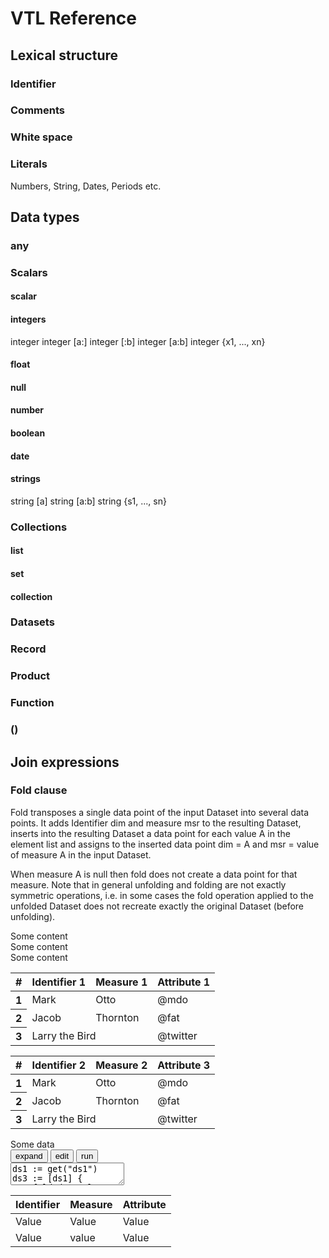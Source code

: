 # VTL Reference

## Lexical structure

### Identifier

### Comments

### White space

### Literals

Numbers, String, Dates, Periods etc.

## Data types

### any

### Scalars

#### scalar

#### integers

integer
integer [a:]
integer [:b]
integer [a:b]
integer {x1, ..., xn}

#### float

#### null

#### number

#### boolean

#### date

#### strings

string [a]
string [a:b]
string {s1, ..., sn}

### Collections

#### list

#### set

#### collection

### Datasets

### Record

### Product

### Function

### ()

## Join expressions

### Fold clause

Fold transposes a single data point of the input Dataset into several
data points. It adds Identifier dim and measure msr to the resulting
Dataset, inserts into the resulting Dataset a data point for each value
A in the element list and assigns to the inserted data point dim = A and
msr = value of measure A in the input Dataset.

When measure A is null then fold does not create a data point for that
measure. Note that in general unfolding and folding are not exactly
symmetric operations, i.e. in some cases the fold operation applied to
the unfolded Dataset does not recreate exactly the original Dataset
(before unfolding).

<div id="foldClause">
</div>

<div class="vtl-example">
    <div class="vtl-block">
        Some content
    </div>
    <div class="vtl-block">
        Some content
    </div>
    <div class="vtl-block">
        Some content
    </div>
</div>

<div class="vtl-example">
    <div class="vtl-block vtl-data">
        <uib-tabset active="activeForm">
            <uib-tab heading="ds1">
                <table class="table table-condensed">
                    <thead>
                        <tr>
                            <th>#</th>
                            <th>Identifier 1</th>
                            <th>Measure 1</th>
                            <th>Attribute 1</th>
                        </tr>
                    </thead>
                    <tbody>
                        <tr>
                            <th>1</th>
                            <td>Mark</td>
                            <td>Otto</td>
                            <td>@mdo</td>
                        </tr>
                        <tr>
                            <th>2</th>
                            <td>Jacob</td>
                            <td>Thornton</td>
                            <td>@fat</td>
                        </tr>
                            <tr>
                            <th>3</th>
                            <td colspan="2">Larry the Bird</td>
                            <td>@twitter</td>
                        </tr>
                    </tbody>
                </table>
            </uib-tab>
            <uib-tab heading="ds2">
                <table class="table table-condensed">
                    <thead>
                        <tr>
                            <th>#</th>
                            <th>Identifier 2</th>
                            <th>Measure 2</th>
                            <th>Attribute 3</th>
                        </tr>
                    </thead>
                    <tbody>
                        <tr>
                            <th>1</th>
                            <td>Mark</td>
                            <td>Otto</td>
                            <td>@mdo</td>
                        </tr>
                        <tr>
                            <th>2</th>
                            <td>Jacob</td>
                            <td>Thornton</td>
                            <td>@fat</td>
                        </tr>
                            <tr>
                            <th>3</th>
                            <td colspan="2">Larry the Bird</td>
                            <td>@twitter</td>
                        </tr>
                    </tbody>
                </table>
            </uib-tab>
        </uib-tabset>
    </div>
</div>

<div class="vtl-example">
    <div class="vtl-block vtl-data">
        Some data
    </div>
    <div class="vtl-block vtl-code">
        <div class="vtl-toolbar">
            <div class="btn-group btn-group-xs" role="group" aria-label="...">
                <button type="button" class="btn btn-default">
                    <span class="glyphicon glyphicon-fullscreen" aria-hidden="true"></span> expand
                </button>
                <button type="button" class="btn btn-default">
                    <span class="glyphicon glyphicon-edit" aria-hidden="true"></span> edit
                </button>
                <button type="button" class="btn btn-default">
                    <span class="glyphicon glyphicon-play" aria-hidden="true"></span> run
                </button>
            </div>
        </div>
        <textarea id="codemirror">
ds1 := get("ds1")
ds3 := [ds1] {
    fold ds1.value1, value2, 'value3' to type, value
}
        </textarea>
    </div>
</div>



| Identifier | Measure | Attribute |
|:--------------------|:--------|:----------|
| Value               | Value   | Value     |
| Value               | value   | Value     |



